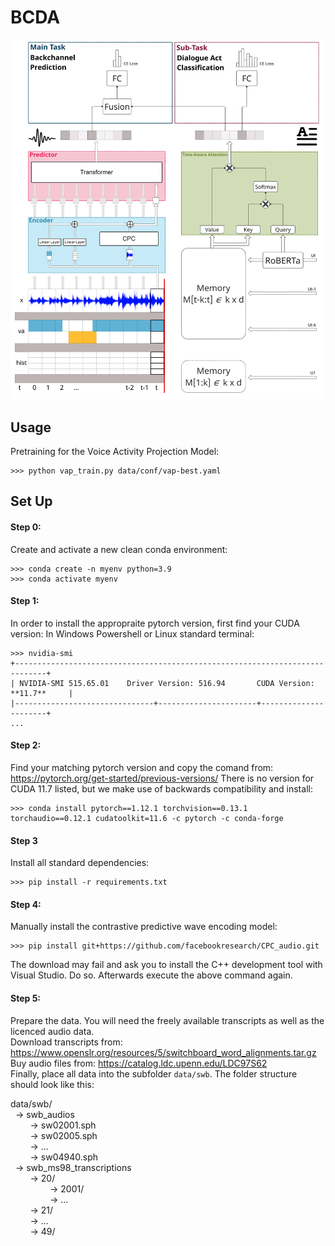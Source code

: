 # BCDA

<img src="model_architecture.png" width="500" />


## Usage
Pretraining for the Voice Activity Projection Model:
```
>>> python vap_train.py data/conf/vap-best.yaml
```


## Set Up

#### Step 0:
Create and activate a new clean conda environment:
```
>>> conda create -n myenv python=3.9
>>> conda activate myenv
```

#### Step 1:
In order to install the appropraite pytorch version, first find your CUDA version:
In Windows Powershell or Linux standard terminal:
```
>>> nvidia-smi
+-----------------------------------------------------------------------------+
| NVIDIA-SMI 515.65.01    Driver Version: 516.94       CUDA Version: **11.7**     |
|-------------------------------+----------------------+----------------------+
...
```

#### Step 2:
Find your matching pytorch version and copy the comand from:
https://pytorch.org/get-started/previous-versions/
There is no version for CUDA 11.7 listed, but we make use of backwards compatibility and install:
```
>>> conda install pytorch==1.12.1 torchvision==0.13.1 torchaudio==0.12.1 cudatoolkit=11.6 -c pytorch -c conda-forge
```

#### Step 3
Install all standard dependencies:
```
>>> pip install -r requirements.txt
```

#### Step 4:
Manually install the contrastive predictive wave encoding model:
```
>>> pip install git+https://github.com/facebookresearch/CPC_audio.git
```
The download may fail and ask you to install the C++ development tool with Visual Studio. Do so. Afterwards execute the above command again.

#### Step 5:
Prepare the data. You will need the freely available transcripts as well as the licenced audio data.  
Download transcripts from: https://www.openslr.org/resources/5/switchboard_word_alignments.tar.gz  
Buy audio files from: https://catalog.ldc.upenn.edu/LDC97S62  
Finally, place all data into the subfolder `data/swb`. The folder structure should look like this:

data/swb/  
&nbsp;&nbsp;-> swb_audios   
&nbsp;&nbsp;&nbsp;&nbsp;&nbsp;&nbsp;&nbsp;&nbsp;-> sw02001.sph  
&nbsp;&nbsp;&nbsp;&nbsp;&nbsp;&nbsp;&nbsp;&nbsp;-> sw02005.sph  
&nbsp;&nbsp;&nbsp;&nbsp;&nbsp;&nbsp;&nbsp;&nbsp;-> ...  
&nbsp;&nbsp;&nbsp;&nbsp;&nbsp;&nbsp;&nbsp;&nbsp;-> sw04940.sph  
&nbsp;&nbsp;-> swb_ms98_transcriptions  
&nbsp;&nbsp;&nbsp;&nbsp;&nbsp;&nbsp;&nbsp;&nbsp;-> 20/  
&nbsp;&nbsp;&nbsp;&nbsp;&nbsp;&nbsp;&nbsp;&nbsp;&nbsp;&nbsp;&nbsp;&nbsp;&nbsp;&nbsp;&nbsp;&nbsp;-> 2001/  
&nbsp;&nbsp;&nbsp;&nbsp;&nbsp;&nbsp;&nbsp;&nbsp;&nbsp;&nbsp;&nbsp;&nbsp;&nbsp;&nbsp;&nbsp;&nbsp;-> ...  
&nbsp;&nbsp;&nbsp;&nbsp;&nbsp;&nbsp;&nbsp;&nbsp;-> 21/  
&nbsp;&nbsp;&nbsp;&nbsp;&nbsp;&nbsp;&nbsp;&nbsp;-> ...  
&nbsp;&nbsp;&nbsp;&nbsp;&nbsp;&nbsp;&nbsp;&nbsp;-> 49/  
